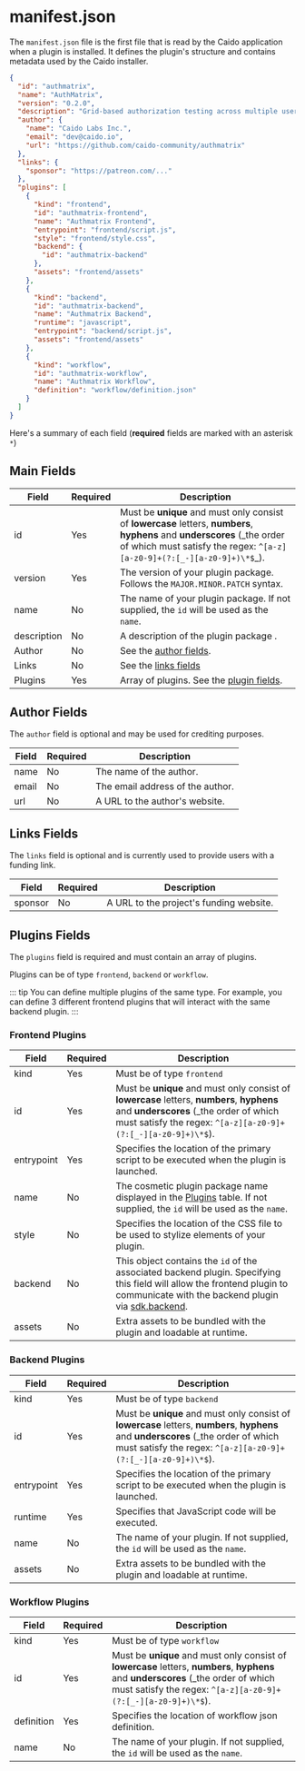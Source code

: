 # manifest.json

The `manifest.json` file is the first file that is read by the Caido application when a plugin is installed. It defines the plugin's structure and contains metadata used by the Caido installer.

```json
{
  "id": "authmatrix",
  "name": "AuthMatrix",
  "version": "0.2.0",
  "description": "Grid-based authorization testing across multiple users and roles.",
  "author": {
    "name": "Caido Labs Inc.",
    "email": "dev@caido.io",
    "url": "https://github.com/caido-community/authmatrix"
  },
  "links": {
    "sponsor": "https://patreon.com/..."
  },
  "plugins": [
    {
      "kind": "frontend",
      "id": "authmatrix-frontend",
      "name": "Authmatrix Frontend",
      "entrypoint": "frontend/script.js",
      "style": "frontend/style.css",
      "backend": {
        "id": "authmatrix-backend"
      },
      "assets": "frontend/assets"
    },
    {
      "kind": "backend",
      "id": "authmatrix-backend",
      "name": "Authmatrix Backend",
      "runtime": "javascript",
      "entrypoint": "backend/script.js",
      "assets": "frontend/assets"
    },
    {
      "kind": "workflow",
      "id": "authmatrix-workflow",
      "name": "Authmatrix Workflow",
      "definition": "workflow/definition.json"
    }
  ]
}
```

Here's a summary of each field (**required** fields are marked with an asterisk `*`)

## Main Fields

| Field       | Required | Description                                                                                                                                                                                            |
| ----------- | -------- | ------------------------------------------------------------------------------------------------------------------------------------------------------------------------------------------------------ |
| id          | Yes      | Must be **unique** and must only consist of **lowercase** letters, **numbers**, **hyphens** and **underscores** (_the order of which must satisfy the regex: `^[a-z][a-z0-9]+(?:[_-][a-z0-9]+)\*$`\_). |
| version     | Yes      | The version of your plugin package. Follows the `MAJOR.MINOR.PATCH` syntax.                                                                                                                            |
| name        | No       | The name of your plugin package. If not supplied, the `id` will be used as the `name`.                                                                                                                 |
| description | No       | A description of the plugin package .                                                                                                                                                                  |
| Author      | No       | See the [author fields](#author-fields).                                                                                                                                                               |
| Links       | No       | See the [links fields](#links-fields)                                                                                                                                                                                 |
| Plugins     | Yes      | Array of plugins. See the [plugin fields](#plugins-fields).                                                                                                                                            |

## Author Fields

The `author` field is optional and may be used for crediting purposes.

| Field | Required | Description                      |
| ----- | -------- | -------------------------------- |
| name  | No       | The name of the author.          |
| email | No       | The email address of the author. |
| url   | No       | A URL to the author's website.   |

## Links Fields

The `links` field is optional and is currently used to provide users with a funding link.

| Field   | Required | Description                             |
| ------- | -------- | --------------------------------------- |
| sponsor | No       | A URL to the project's funding website. |

## Plugins Fields

The `plugins` field is required and must contain an array of plugins.

Plugins can be of type `frontend`, `backend` or `workflow`.

::: tip
You can define multiple plugins of the same type. For example, you can define 3 different frontend plugins that will interact with the same backend plugin.
:::

### Frontend Plugins

| Field      | Required | Description                                                                                                                                                                                                       |
| ---------- | -------- | ----------------------------------------------------------------------------------------------------------------------------------------------------------------------------------------------------------------- |
| kind       | Yes      | Must be of type `frontend`                                                                                                                                                                                        |
| id         | Yes      | Must be **unique** and must only consist of **lowercase** letters, **numbers**, **hyphens** and **underscores** (_the order of which must satisfy the regex: `^[a-z][a-z0-9]+(?:[_-][a-z0-9]+)\*$`).              |
| entrypoint | Yes      | Specifies the location of the primary script to be executed when the plugin is launched.                                                                                                                          |
| name       | No       | The cosmetic plugin package name displayed in the [Plugins](https://docs.caido.io/reference/features/workspace/plugins.html) table. If not supplied, the `id` will be used as the `name`.                         |
| style      | No       | Specifies the location of the CSS file to be used to stylize elements of your plugin.                                                                                                                             |
| backend    | No       | This object contains the `id` of the associated backend plugin. Specifying this field will allow the frontend plugin to communicate with the backend plugin via [sdk.backend](/reference/sdks/frontend/#backend). |
| assets     | No       | Extra assets to be bundled with the plugin and loadable at runtime.                                                                                                                                               |

### Backend Plugins

| Field      | Required | Description                                                                                                                                                                                          |
| ---------- | -------- | ---------------------------------------------------------------------------------------------------------------------------------------------------------------------------------------------------- |
| kind       | Yes      | Must be of type `backend`                                                                                                                                                                            |
| id         | Yes      | Must be **unique** and must only consist of **lowercase** letters, **numbers**, **hyphens** and **underscores** (_the order of which must satisfy the regex: `^[a-z][a-z0-9]+(?:[_-][a-z0-9]+)\*$`). |
| entrypoint | Yes      | Specifies the location of the primary script to be executed when the plugin is launched.                                                                                                             |
| runtime    | Yes      | Specifies that JavaScript code will be executed.                                                                                                                                                     |
| name       | No       | The name of your plugin. If not supplied, the `id` will be used as the `name`.                                                                                                                       |
| assets     | No       | Extra assets to be bundled with the plugin and loadable at runtime.                                                                                                                                  |

### Workflow Plugins

| Field      | Required | Description                                                                                                                                                                                          |
| ---------- | -------- | ---------------------------------------------------------------------------------------------------------------------------------------------------------------------------------------------------- |
| kind       | Yes      | Must be of type `workflow`                                                                                                                                                                           |
| id         | Yes      | Must be **unique** and must only consist of **lowercase** letters, **numbers**, **hyphens** and **underscores** (_the order of which must satisfy the regex: `^[a-z][a-z0-9]+(?:[_-][a-z0-9]+)\*$`). |
| definition | Yes      | Specifies the location of workflow json definition.                                                                                                                                                  |
| name       | No       | The name of your plugin. If not supplied, the `id` will be used as the `name`.                                                                                                                       |
